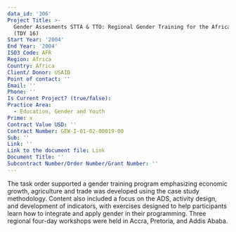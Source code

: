 ```yaml
---
data_id: '306'
Project Title: >-
  Gender Assesments STTA & TTO: Regional Gender Training for the Africa Bureau
  (TDY 16)
Start Year: '2004'
End Year: '2004'
ISO3 Code: AFR
Region: Africa
Country: Africa
Client/ Donor: USAID
Point of contact: ''
Email: ''
Phone: ''
Is Current Project? (true/false): 
Practice Area:
  - Education, Gender and Youth
Prime: x
Contract Value USD: ''
Contract Number: GEW-I-01-02-00019-00
Sub: ''
Link: ''
Link to the document file: Link
Document Title: ''
Subcontract Number/Order Number/Grant Number: ''
---
```


The task order supported a gender training program emphasizing economic growth, agriculture and trade was developed using the case study methodology. Content also included a focus on the ADS, activity design, and development of indicators, with exercises designed to help participants learn how to integrate and apply gender in their programming. Three regional four-day workshops were held in Accra, Pretoria, and Addis Ababa.